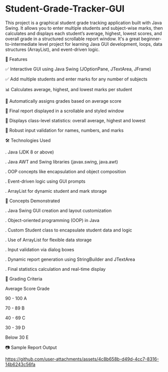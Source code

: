 # Student-Grade-Tracker-GUI
This project is a graphical student grade tracking application built with Java Swing. It allows you to enter multiple students and subject-wise marks, then calculates and displays each student’s average, highest, lowest scores, and overall grade in a structured scrollable report window. It's a great beginner-to-intermediate level project for learning Java GUI development, loops, data structures (ArrayList), and event-driven logic.

🧩 Features

✅ Interactive GUI using Java Swing (JOptionPane, JTextArea, JFrame)

✅ Add multiple students and enter marks for any number of subjects

📊 Calculates average, highest, and lowest marks per student

🏅 Automatically assigns grades based on average score

🧾 Final report displayed in a scrollable and styled window

🧮 Displays class-level statistics: overall average, highest and lowest

🔁 Robust input validation for names, numbers, and marks

🛠️ Technologies Used

. Java (JDK 8 or above)

. Java AWT and Swing libraries (javax.swing, java.awt)

. OOP concepts like encapsulation and object composition

. Event-driven logic using GUI prompts

. ArrayList for dynamic student and mark storage

🧠 Concepts Demonstrated

. Java Swing GUI creation and layout customization

. Object-oriented programming (OOP) in Java

. Custom Student class to encapsulate student data and logic

. Use of ArrayList for flexible data storage

. Input validation via dialog boxes

. Dynamic report generation using StringBuilder and JTextArea

. Final statistics calculation and real-time display

📌 Grading Criteria

Average Score	  Grade

90 - 100	       A

70 - 89	         B

40 - 69          C

30 - 39	         D

Below 30	       E

📷 Sample Report Output

https://github.com/user-attachments/assets/4c8b658b-d49d-4cc7-8316-14b6243c56fa


